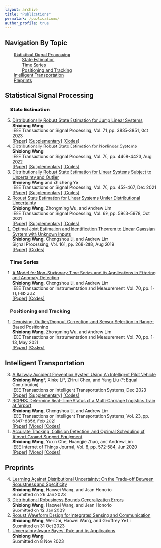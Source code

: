 ```yaml
---
layout: archive
title: "Publications"
permalink: /publications/
author_profile: true
---
```


<html>
<body>
<h2>Navigation By Topic</h2>
    &emsp;&emsp;<a href="#ssp">Statistical Signal Processing</a><br>
    &emsp;&emsp;&emsp;&emsp;<a href="#se">State Estimation</a><br>
    &emsp;&emsp;&emsp;&emsp;<a href="#ts">Time Series</a><br>
    &emsp;&emsp;&emsp;&emsp;<a href="#pt">Positioning and Tracking</a><br>
    &emsp;&emsp;<a href="#it">Intelligent Transportation</a><br>
    &emsp;&emsp;<a href="#pp">Preprints</a>
<h2 id="ssp">Statistical Signal Processing</h2>
    <h3 id="se">&emsp;State Estimation</h3>
        <ol reversed>		<!-- u: unordered, l: list-->
            <li>
                <a href="https://ieeexplore.ieee.org/document/10281374">Distributionally Robust State Estimation for Jump Linear Systems</a>
                <br>
                <b>Shixiong Wang</b>
                <br>
                IEEE Transactions on Signal Processing, Vol. 71, pp. 3835-3851, Oct 2023
                <br>
                <a href="../files/publications/2023/[Wang 2023 TSP] Distributionally Robust State Estimation - Jump.pdf">[Paper]</a>
                <a href="../files/publications/2023/[Wang 2023 TSP] [Suppl] Distributionally Robust State Estimation - Jump.pdf">[Supplementary]</a>
                <a href="https://github.com/Spratm-Asleaf/DRSE-Jump">[Codes]</a>
            </li> 
            <li>
                <a href="https://ieeexplore.ieee.org/document/9872130">Distributionally Robust State Estimation for Nonlinear Systems</a>
                <br>
                <b>Shixiong Wang</b>
                <br>
                IEEE Transactions on Signal Processing, Vol. 70, pp. 4408-4423, Aug 2022
                <br>
                <a href="../files/publications/2022/[Wang 2022 TSP] Distributionally Robust State Estimation - Nonlinear.pdf">[Paper]</a>
                <a href="../files/publications/2022/[Wang 2022 TSP] [Suppl] Distributionally Robust State Estimation - Nonlinear.pdf">[Supplementary]</a>
                <a href="https://github.com/Spratm-Asleaf/DRSE-Nonlinear">[Codes]</a>
            </li> 
            <li>
                <a href="https://ieeexplore.ieee.org/document/9656678">Distributionally Robust State Estimation for Linear Systems Subject to Uncertainty and Outlier</a>
                <br>
                <b>Shixiong Wang</b> and Zhisheng Ye
                <br>
                IEEE Transactions on Signal Processing, Vol. 70, pp. 452-467, Dec 2021
                <br>
                <a href="../files/publications/2022/[Wang 2022 TSP] Distributionally Robust State Estimation - Uncertianty and Outlier.pdf">[Paper]</a>
                <a href="../files/publications/2022/[Wang 2022 TSP] [Suppl] Distributionally Robust State Estimation - Uncertianty and Outlier.pdf">[Supplementary]</a>
                <a href="https://github.com/Spratm-Asleaf/DRSE-Outlier">[Codes]</a>
            </li> 
            <li>
                <a href="https://ieeexplore.ieee.org/document/9563203">Robust State Estimation for Linear Systems Under Distributional Uncertainty</a>
                <br>
                <b>Shixiong Wang</b>, Zhongming Wu, and Andrew Lim
                <br>
                IEEE Transactions on Signal Processing, Vol. 69, pp. 5963-5978, Oct 2021
                <br>
                <a href="../files/publications/2021/[Wang 2021 TSP] Distributionally Robust State Estimation - Uncertianty.pdf">[Paper]</a>
                <a href="../files/publications/2021/[Wang 2021 TSP] [Suppl] Distributionally Robust State Estimation - Uncertianty.pdf">[Supplementary]</a>
                <a href="https://github.com/Spratm-Asleaf/DRSE">[Codes]</a>
            </li> 
            <li>
                <a href="https://www.sciencedirect.com/science/article/abs/pii/S016516841930091X">Optimal Joint Estimation and Identification Theorem to Linear Gaussian System with Unknown Inputs</a>
                <br>
                <b>Shixiong Wang</b>, Chongshou Li, and Andrew Lim
                <br>
                Signal Processing, Vol. 161, pp. 268-288, Aug 2019
                <br>
                <a href="../files/publications/2019/[Wang 2019 SP] Joint Estimation and Identification.pdf">[Paper]</a>
                <a href="https://github.com/Spratm-Asleaf/LJEI">[Codes]</a>
            </li> 
        </ol>
    <h3 id="ts">&emsp;Time Series</h3>
        <ol reversed>		<!-- u: unordered, l: list-->
            <li>
                <a href="https://ieeexplore.ieee.org/document/9354187">A Model for Non-Stationary Time Series and its Applications in Filtering and Anomaly Detection</a>
                <br>
                <b>Shixiong Wang</b>, Chongshou Li, and Andrew Lim
                <br>
                IEEE Transactions on Instrumentation and Measurement, Vol. 70, pp. 1-11, Feb 2021
                <br>
                <a href="../files/publications/2021/[Wang 2021 TIM] Model for Nonstationary Time Series.pdf">[Paper]</a>
                <a href="https://github.com/Spratm-Asleaf/TVLAP-KF">[Codes]</a>
            </li> 
        </ol>
    <h3 id="pt">&emsp;Positioning and Tracking</h3>
        <ol reversed>		<!-- u: unordered, l: list-->
            <li>
                <a href="https://ieeexplore.ieee.org/document/9427087">Denoising, Outlier/Dropout Correction, and Sensor Selection in Range-Based Positioning
</a>
                <br>
                <b>Shixiong Wang</b>, Zhongming Wu, and Andrew Lim
                <br>
                IEEE Transactions on Instrumentation and Measurement, Vol. 70, pp. 1-13, May 2021
                <br>
                <a href="../files/publications/2021/[Wang 2021 TIM] Range Based Positioning.pdf">[Paper]</a>
                <a href="https://github.com/Spratm-Asleaf/Range-Correction">[Codes]</a>
            </li> 
        </ol>
<h2 id="it">Intelligent Transportation</h2>
    <ol reversed>		<!-- u: unordered, l: list-->
        <li>
            <a href="https://ieeexplore.ieee.org/document/10337782">A Railway Accident Prevention System Using An Intelligent Pilot Vehicle</a>
            <br>
            <b>Shixiong Wang</b>*, Xinke Li*, Zhirui Chen, and Yang Liu (*: Equal Contribution)
            <br>
            IEEE Transactions on Intelligent Transportation Systems, Dec 2023
            <br>
            <a href="../files/publications/2023/[Wang 2023 TITS] Railway Accident Prevention System - Pilot.pdf">[Paper]</a>
            <a href="../files/publications/2023/[Wang 2023 TITS] [Suppl] Railway Accident Prevention System - Pilot.pdf">[Supplementary]</a>
            <a href="https://github.com/Spratm-Asleaf/Pilot-Vehicle">[Codes]</a>
        </li> 
        <li>
            <a href="https://ieeexplore.ieee.org/document/9352528">ROPHS: Determine Real-Time Status of a Multi-Carriage Logistics Train at Airport</a>
            <br>
            <b>Shixiong Wang</b>, Chongshou Li, and Andrew Lim
            <br>
            IEEE Transactions on Intelligent Transportation Systems, Vol. 23, pp. 6347-6356, Feb 2021
            <br>
            <a href="../files/publications/2021/[Wang 2021 TITS] ROPHS - Determine Real Time Status.pdf">[Paper]</a>
            <a href="https://youtu.be/QXU66mHs35o">[Video]</a>
            <a href="https://github.com/Spratm-Asleaf/GSE-Tracking">[Codes]</a>
        </li> 
        <li>
            <a href="https://ieeexplore.ieee.org/document/9125922">Accurate Tracking, Collision Detection, and Optimal Scheduling of Airport Ground Support Equipment</a>
            <br>
            <b>Shixiong Wang</b>, Yuxin Che, Huangjie Zhao, and Andrew Lim
            <br>
            IEEE Internet of Things Journal, Vol. 8, pp. 572-584, Jun 2020
            <br>
            <a href="../files/publications/2021/[Wang 2021 IOT] Accurate Tracking, Collision_Detection and Optimal_Scheduling.pdf">[Paper]</a>
            <a href="https://youtu.be/hp1GTwk6wCs">[Video]</a>
            <a href="https://github.com/Spratm-Asleaf/GSE-Management">[Codes]</a>
        </li> 
    </ol>
<h2 id="pp">Preprints</h2>
    <ol reversed>		<!-- u: unordered, l: list-->
        <li>
            <a href="https://arxiv.org/abs/2301.13565">Learning Against Distributional Uncertainty: On the Trade-off Between Robustness and Specificity</a>
            <br>
            <b>Shixiong Wang</b>, Haowei Wang, and Jean Honorio
            <br>
            Submitted on 26 Jan 2023
        </li> 
        <li>
            <a href="https://arxiv.org/abs/2212.09962">Distributional Robustness Bounds Generalization Errors</a>
            <br>
            <b>Shixiong Wang</b>, Haowei Wang, and Jean Honorio
            <br>
            Submitted on 12 Jan 2023
        </li> 
        <li>
            <a href="https://arxiv.org/abs/2311.00071">Robust Waveform Design for Integrated Sensing and Communication</a>
            <br>
            <b>Shixiong Wang</b>, Wei Dai, Haowei Wang, and Geoffrey Ye Li
            <br>
            Submitted on 31 Oct 2023
        </li> 
        <li>
            <a href="https://arxiv.org/abs/2311.05532">Uncertainty-Aware Bayes' Rule and Its Applications</a>
            <br>
            <b>Shixiong Wang</b>
            <br>
            Submitted on 8 Nov 2023
        </li> 
    </ol>
</body>
</html>







